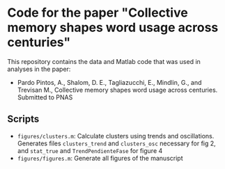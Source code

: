 # Code for the paper "Collective memory shapes word usage across centuries"

This repository contains the data and Matlab code that was used in analyses in the paper:

- Pardo Pintos, A., Shalom, D. E., Tagliazucchi, E., Mindlin, G., and Trevisan M., Collective memory shapes word usage across centuries. Submitted to PNAS

## Scripts

- `figures/clusters.m`: Calculate clusters using trends and oscillations. Generates files `clusters_trend` and `clusters_osc` necessary for fig 2, and `stat_true` and `TrendPendienteFase` for figure 4
- `figures/figures.m`: Generate all figures of the manuscript

